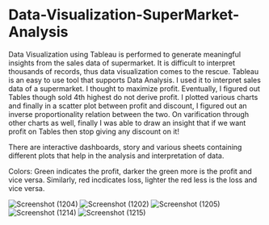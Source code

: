 # Data-Visualization-SuperMarket-Analysis
Data Visualization using Tableau is performed to generate meaningful insights from the sales data of supermarket. 
It is difficult to interpret thousands of records, thus data visualization comes to the rescue. Tableau is an easy to use tool that supports Data Analysis. I used it to interpret sales data of a supermarket.
I thought to maximize profit. Eventually, I figured out Tables though sold 4th highest do not derive profit. I plotted various charts and finally in a scatter plot between profit and discount, I figured out an inverse proportionality relation between the two.
On varification through other charts as well, finally I was able to draw an insight that if we want profit on Tables then stop giving any discount on it!

There are interactive dashboards, story and various sheets containing different plots that help in the analysis and interpretation of data.

Colors: Green indicates the profit, darker the green more is the profit and vice versa. Similarly, red incdicates loss, lighter the red less is the loss and vice versa.

![Screenshot (1204)](https://user-images.githubusercontent.com/91739600/155337672-78a711da-5491-4de7-9309-6698654cee3f.png)
![Screenshot (1202)](https://user-images.githubusercontent.com/91739600/155337751-9329affa-cfb1-40ea-b30f-60535f1b82b4.png)
![Screenshot (1205)](https://user-images.githubusercontent.com/91739600/155337809-fdc045ad-e979-482a-b285-43da65594983.png)
![Screenshot (1214)](https://user-images.githubusercontent.com/91739600/155338450-74d58102-b878-40ab-aded-104cce6c9033.png)
![Screenshot (1215)](https://user-images.githubusercontent.com/91739600/155338458-b93f0d7f-938a-484c-9149-8b278102994e.png)
